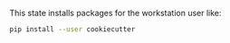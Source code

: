 This state installs packages for  the workstation user like:

```bash
pip install --user cookiecutter
```